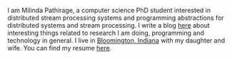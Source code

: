 I am Milinda Pathirage, a computer science PhD student interested in distributed stream processing systems and programming abstractions for distributed systems and stream processing. I write a blog [here](http://milinda.svbtle.com) about interesting things related to research I am doing,  programming and technology in general. I live in [Bloomington, Indiana](http://en.wikipedia.org/wiki/Bloomington,_Indiana) with my daughter and wife. You can find my resume [here](/milinda-cv.pdf).

